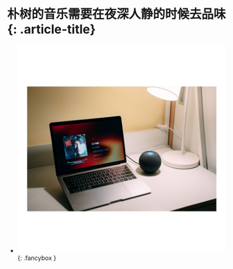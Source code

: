 # 朴树的音乐需要在夜深人静的时候去品味 {: .article-title}

<div class="grid cards" markdown>

- [![Image 3](2da64129-f62c-4a90-9df2-35959c7cd5d9.jpg)](2da64129-f62c-4a90-9df2-35959c7cd5d9.jpg){: .fancybox }


</div>